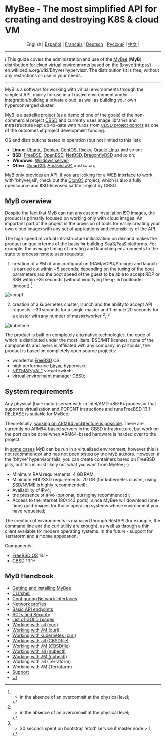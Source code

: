 # MyBee - The most simplified API for creating and destroying K8S & cloud VM

<p align="center">
  <span>English</span> |
  <a href="/README.es.md">Español</a> |
  <a href="/README.fr.md">Français</a> |
  <a href="/README.de.md">Deutsch</a> |
  <a href="/README.ru.md">Русский</a> |
  <a href="/README.ch.md">中文</a> |
</p>

---

:information_source: This guide covers the administration and use of the [MyBee](https://myb.convectix.com) (**MyB**) distribution for cloud virtual environments based on the [bhyve](https:// en.wikipedia.org/wiki/Bhyve) hypervisor. The distribution kit is free, without any restrictions on use in your needs.

---

MyB is a software for working with virtual environments through the simplest API, mainly for use in a Trusted environment and/or integration/building a private cloud, as well as building your own hyperconverged cluster.

MyB is a sattelite project (as a demo of one of the goals) of the non-commercial project [CBSD](https://cbsd.io) and currently uses image libraries and infrastructure kept up-to-date with funds from [CBSD project donors](https://www.patreon.com/clonos) as one of the outcomes of project development funding.

OS and distributions tested in operation (but not limited to this list):

- **Linux**: [Ubuntu](https://ubuntu.com/), [Debian](https://www.debian.org/), [CentOS](https://www.centos.org/), [Rocky](https://rockylinux.org/), [Oracle Linux](https://www.oracle.com/linux/) and so on;
- **BSD**: [FreeBSD](https://www.freebsd.org/), [OpenBSD](https://www.openbsd.org), [NetBSD](https://netbsd.org), [DragonflyBSD](https://dragonflybsd.org) and so on;
- **Windows**: [Windows server](https://www.microsoft.com/en-us/windows-server);
- **Other**: [SmartOS](https://www.joyent.com/smartos), [Android x64](https://www.android-x86.org/) and so on;

MyB only provides an API, if you are looking for a WEB interface to work with 'bhyve/jail', check out the [ClonOS](https://clonos.convectix.com/) project, which is also a fully opensource and BSD-licensed sattite project by CBSD.

## MyB overwiew

Despite the fact that MyB can run any custom installation ISO images, the product is primarily focused on working only with cloud images. An important part of the project is the provision of tools for easily creating your own cloud images with any set of applications and extensibility of the API.

The high speed of virtual infrastructure initialization on demand makes the product unique in terms of the basis for building SaaS/FaaS platforms. For example, the average timing of creating and launching environments to the state to process remote user requests:

1) creation of a VM of any configuration (RAM/vCPU/Storage) and launch is carried out within ~5 seconds; depending on the tuning of the boot parameters and the boot speed of the guest to be able to accept RDP or SSH within ~35 seconds (without modifying the `grub` bootloader timeout) [^1]

![vmup1](https://user-images.githubusercontent.com/926409/165381489-f7a83818-ef09-4d3c-8044-8f91bab488bb.png)

2) creation of a Kubernetes cluster, launch and the ability to accept API requests: ~30 seconds for a single-master and 1 minute 20 seconds for a cluster with any number of master/worker [^1], [^2]

[^1]: - in the absence of an overcommit at the physical level;
[^2]: - 30 seconds spent on bootstrap 'etcd' service if master node > 1;

![kubetime](https://user-images.githubusercontent.com/926409/165322452-96f740bb-d7af-4970-affc-056432a17c46.png)

The product is built on completely alternative technologies, the code of which is distributed under the most liberal BSD/MIT licenses; none of the components and layers is affiliated with any company, in particular, the product is based on completely open-source projects:

- wonderful [FreeBSD](https://www.freebsd.org) OS;
- high performance [bhyve](https://en.wikipedia.org/wiki/Bhyve) hypervisor;
- [NETMAP](https://man.freebsd.org/netmap/4)/[VALE](https://man.freebsd.org/vale/4) virtual switch;
- virtual environment manager [CBSD](https://cbsd.io);

## System requirements

Any physical (bare metal) server with an Intel/AMD x86-64 processor that supports virtualization and POPCNT instructions and runs FreeBSD 13.1-RELEASE is suitable for MyBee.

Theoretically, [working on ARM64 architecture is possible](https://github.com/freebsd-upb/freebsd-src/tree/projects/bhyvearm64). There are currently no ARM64-based servers in the CBSD infrastructure, but work on the port can be done when ARM64-based hardware is handed over to the project.

In [some cases](https://wiki.freebsd.org/bhyve#Q:_Can_I_run_multiple_bhyve_hosts_under_VMware_nested_VT-x_EPT.3F) MyB can be run in a virtualized environment, however this is not recommended and has not been tested by the MyB authors. However, if the 'bhyve' hypervisor fails, you can create containers based on FreeBSD jails, but this is most likely not what you want from MyBee ;-)

* Minimum RAM requirements: 4 GB RAM;
* Minimum HDD/SSD requirements: 20 GB (for kubernetes cluster, using SSD/NVME is highly recommended);
* Availability of IPv4;
* the presence of IPv6 (optional, but highly recommended);
* Access to the Internet (80/443 ports), since MyBee will download (one-time) gold-images for those operating systems whose environment you have requested;

The creation of environments is managed through RestAPI (for example, the command line and the curl utility are enough), as well as through a thin client available for modern operating systems. In the future - support for Terraform and a mobile application.

Components:

* [FreeBSD OS](https://www.freebsd.org) 13.1+
* [CBSD](https://cbsd.io) 13.1+

## MyB Handbook

* [Getting and installing MyBee](en/get-myb.md)
* [CLI/shell](en/shell.md)
* [Configuring Network Interfaces](en/network.md)
* [Network profiles](en/netprofile.md)
* [Basic API endpoints](en/api.md)
* [ACLs and Security](en/acl.md)
* [List of GOLD images](en/images.md)
* [Working with jail (curl)](en/jail_curl.md)
* [Working with VM (curl)](en/bhyve_curl.md)
* [Working with Kubernetes (curl)](en/k8s_curl.md)
* [Working with jail (CBSDfile)](en/jail_cbsdfile.md)
* [Working with VM (CBSDfile)](en/bhyve_cbsdfile.md)
* [Working with jail (nubectl)](en/jail_nubectl.md)
* [Working with VM (nubectl)](en/bhyve_nubectl.md)
* Working with jail (Terraform)
* Working with VM (Terrafarm)
* [Support](en/support.md)
* [UI](en/ui.md)
